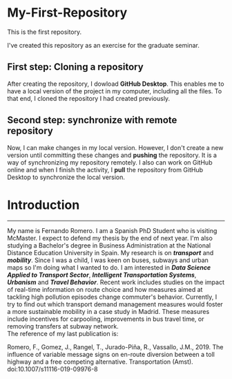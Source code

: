 # My-First-Repository
This is the first repository. 

I've created this repository as an exercise for the graduate seminar.

## First step: Cloning a repository

After creating the repository, I dowload **GitHub Desktop**. This enables me to have a local version of the project in my computer, including all the files. To that end, I cloned the repository I had created previously.

## Second step: synchronize with remote repository

Now, I can make changes in my local version. However, I don't create a new version until committing these changes and **pushing** the repository. It is a way of synchronizing my repository remotely. I also can work on GitHub online and when I finish the activity, I **pull** the repository from GitHub Desktop to synchronize the local version.

# Introduction
***
My name is Fernando Romero. I am a Spanish PhD Student who is visiting McMaster. I expect to defend my thesis by the end of next year. I'm also studying a Bachelor's degree in Business Administration at the National Distance Education University in Spain. My research is on _**transport**_ and _**mobility**_. Since I was a child, I was keen on buses, subways and urban maps so I'm doing what I wanted to do.  I am interested in _**Data Science Applied to Transport Sector**_, _**Intelligent Transportation Systems**_, _**Urbanism**_ and _**Travel Behavior**_. Recent work includes studies on the impact of real-time information on route choice and how measures aimed at tackling high pollution episodes change commuter's behavior. Currently, I try to find out which transport demand management measures would foster a more sustainable mobility in a case study in Madrid. These measures include incentives for carpooling, improvements in bus travel time, or removing transfers at subway network.  
The reference of my last publication is:  

Romero, F., Gomez, J., Rangel, T., Jurado-Piña, R., Vassallo, J.M., 2019. The influence of variable message signs on en-route diversion between a toll highway and a free competing alternative. Transportation (Amst). doi:10.1007/s11116-019-09976-8 